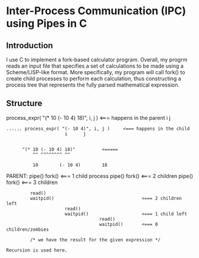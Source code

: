 # Inter-Process Communication (IPC) using Pipes in C
## Introduction 
I use C to implement a fork-based calculator program. 
Overall, my progrm reads an input file that specifies a set of calculations to be made using a Scheme/LISP-like format.
More specifically, my program will call fork() to create child processes to perform each calculation, thus constructing
a process tree that represents the fully parsed mathematical expression. 

## Structure
  process_expr( "(* 10 (- 10 4) 18)", i, j )    <=== happens in the parent
                 i                j


    ...... process_expr( "(- 10 4)", i, j )     <=== happens in the child
                          i      j


          "(* 10 (- 10 4) 18)"          <===== 
              ^^ ^^^^^^^^ ^^

              10        (- 10 4)        18
  PARENT:    pipe()
             fork()                                    <=== 1 child process
                          pipe()
                          fork()                       <=== 2 children
                                       pipe()
                                       fork()          <=== 3 children

             read()
             waitpid()                                 <=== 2 children left
                          read()
                          waitpid()                    <=== 1 child left
                                       read()
                                       waitpid()       <=== 0 children/zombies

             /* we have the result for the given expression */
    
    Recursion is used here.
